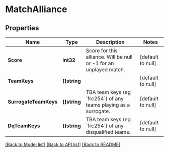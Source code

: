# MatchAlliance

## Properties
Name | Type | Description | Notes
------------ | ------------- | ------------- | -------------
**Score** | **int32** | Score for this alliance. Will be null or -1 for an unplayed match. | [default to null]
**TeamKeys** | **[]string** |  | [default to null]
**SurrogateTeamKeys** | **[]string** | TBA team keys (eg &#x60;frc254&#x60;) of any teams playing as a surrogate. | [default to null]
**DqTeamKeys** | **[]string** | TBA team keys (eg &#x60;frc254&#x60;) of any disqualified teams. | [default to null]

[[Back to Model list]](../README.md#documentation-for-models) [[Back to API list]](../README.md#documentation-for-api-endpoints) [[Back to README]](../README.md)

